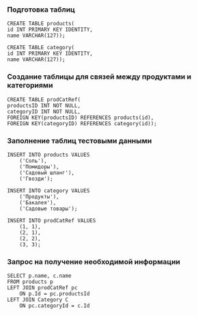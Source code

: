 ### Подготовка таблиц  
```
CREATE TABLE products(  
id INT PRIMARY KEY IDENTITY,  
name VARCHAR(127));
 
CREATE TABLE category(  
id INT PRIMARY KEY IDENTITY,  
name VARCHAR(127));  
``` 
### Создание таблицы для связей между продуктами и категориями
``` 
CREATE TABLE prodCatRef(  
productsID INT NOT NULL,  
categoryID INT NOT NULL,  
FOREIGN KEY(productsID) REFERENCES products(id),  
FOREIGN KEY(categoryID) REFERENCES category(id));  
``` 
### Заполнение таблиц тестовыми данными
``` 
INSERT INTO products VALUES  
	('Соль'),   
	('Помидоры'),   
	('Садовый шланг'),   
	('Гвозди');  

INSERT INTO category VALUES  
	('Продукты'),   
	('Бакалея'),   
	('Садовые товары');  

INSERT INTO prodCatRef VALUES  
	(1, 1),   
	(2, 1),   
	(2, 2),   
	(3, 3);  
``` 
### Запрос на получение необходимой информации  
``` 
SELECT p.name, c.name  
FROM products p  
LEFT JOIN prodCatRef pc  
	ON p.Id = pc.productsId  
LEFT JOIN Category C  
	ON pc.categoryId = c.Id   
 ``` 
